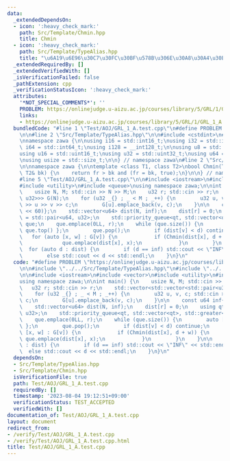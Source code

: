 ```yaml
---
data:
  _extendedDependsOn:
  - icon: ':heavy_check_mark:'
    path: Src/Template/Chmin.hpp
    title: Chmin
  - icon: ':heavy_check_mark:'
    path: Src/Template/TypeAlias.hpp
    title: "\u6A19\u6E96\u30C7\u30FC\u30BF\u578B\u306E\u30A8\u30A4\u30EA\u30A2\u30B9"
  _extendedRequiredBy: []
  _extendedVerifiedWith: []
  _isVerificationFailed: false
  _pathExtension: cpp
  _verificationStatusIcon: ':heavy_check_mark:'
  attributes:
    '*NOT_SPECIAL_COMMENTS*': ''
    PROBLEM: https://onlinejudge.u-aizu.ac.jp/courses/library/5/GRL/1/GRL_1_A
    links:
    - https://onlinejudge.u-aizu.ac.jp/courses/library/5/GRL/1/GRL_1_A
  bundledCode: "#line 1 \"Test/AOJ/GRL_1_A.test.cpp\"\n#define PROBLEM \"https://onlinejudge.u-aizu.ac.jp/courses/library/5/GRL/1/GRL_1_A\"\
    \n\n#line 2 \"Src/Template/TypeAlias.hpp\"\n\n#include <cstdint>\n#include <cstddef>\n\
    \nnamespace zawa {\n\nusing i16 = std::int16_t;\nusing i32 = std::int32_t;\nusing\
    \ i64 = std::int64_t;\nusing i128 = __int128_t;\n\nusing u8 = std::uint8_t;\n\
    using u16 = std::uint16_t;\nusing u32 = std::uint32_t;\nusing u64 = std::uint64_t;\n\
    \nusing usize = std::size_t;\n\n} // namespace zawa\n#line 2 \"Src/Template/Chmin.hpp\"\
    \n\nnamespace zawa {\n\ntemplate <class T1, class T2>\nbool Chmin(T1& fr, const\
    \ T2& bk) {\n    return fr > bk and (fr = bk, true);\n}\n\n} // namespace zawa\n\
    #line 5 \"Test/AOJ/GRL_1_A.test.cpp\"\n\n#include <iostream>\n#include <vector>\n\
    #include <utility>\n#include <queue>\nusing namespace zawa;\n\nint main() {\n\
    \    usize N, M; std::cin >> N >> M;\n    u32 r; std::cin >> r;\n    std::vector<std::vector<std::pair<u32,\
    \ u32>>> G(N);\n    for (u32 _{} ; _ < M ; _++) {\n        u32 u, v, c; std::cin\
    \ >> u >> v >> c;\n        G[u].emplace_back(v, c);\n    }\n\n    const u64 inf{(1LL\
    \ << 60)};\n    std::vector<u64> dist(N, inf);\n    dist[r] = 0;\n    using qt\
    \ = std::pair<u64, u32>;\n    std::priority_queue<qt, std::vector<qt>, std::greater<qt>>\
    \ que;\n    que.emplace(0LL, r);\n    while (que.size()) {\n        auto [d, v]{\
    \ que.top() };\n        que.pop();\n        if (dist[v] < d) continue;\n     \
    \   for (auto [x, w] : G[v]) {\n            if (Chmin(dist[x], d + w)) {\n   \
    \             que.emplace(dist[x], x);\n            }\n        }\n    }\n\n  \
    \  for (auto d : dist) {\n        if (d == inf) std::cout << \"INF\" << std::endl;\n\
    \        else std::cout << d << std::endl;\n    }\n}\n"
  code: "#define PROBLEM \"https://onlinejudge.u-aizu.ac.jp/courses/library/5/GRL/1/GRL_1_A\"\
    \n\n#include \"../../Src/Template/TypeAlias.hpp\"\n#include \"../../Src/Template/Chmin.hpp\"\
    \n\n#include <iostream>\n#include <vector>\n#include <utility>\n#include <queue>\n\
    using namespace zawa;\n\nint main() {\n    usize N, M; std::cin >> N >> M;\n \
    \   u32 r; std::cin >> r;\n    std::vector<std::vector<std::pair<u32, u32>>> G(N);\n\
    \    for (u32 _{} ; _ < M ; _++) {\n        u32 u, v, c; std::cin >> u >> v >>\
    \ c;\n        G[u].emplace_back(v, c);\n    }\n\n    const u64 inf{(1LL << 60)};\n\
    \    std::vector<u64> dist(N, inf);\n    dist[r] = 0;\n    using qt = std::pair<u64,\
    \ u32>;\n    std::priority_queue<qt, std::vector<qt>, std::greater<qt>> que;\n\
    \    que.emplace(0LL, r);\n    while (que.size()) {\n        auto [d, v]{ que.top()\
    \ };\n        que.pop();\n        if (dist[v] < d) continue;\n        for (auto\
    \ [x, w] : G[v]) {\n            if (Chmin(dist[x], d + w)) {\n               \
    \ que.emplace(dist[x], x);\n            }\n        }\n    }\n\n    for (auto d\
    \ : dist) {\n        if (d == inf) std::cout << \"INF\" << std::endl;\n      \
    \  else std::cout << d << std::endl;\n    }\n}\n"
  dependsOn:
  - Src/Template/TypeAlias.hpp
  - Src/Template/Chmin.hpp
  isVerificationFile: true
  path: Test/AOJ/GRL_1_A.test.cpp
  requiredBy: []
  timestamp: '2023-08-04 19:12:51+09:00'
  verificationStatus: TEST_ACCEPTED
  verifiedWith: []
documentation_of: Test/AOJ/GRL_1_A.test.cpp
layout: document
redirect_from:
- /verify/Test/AOJ/GRL_1_A.test.cpp
- /verify/Test/AOJ/GRL_1_A.test.cpp.html
title: Test/AOJ/GRL_1_A.test.cpp
---
```

